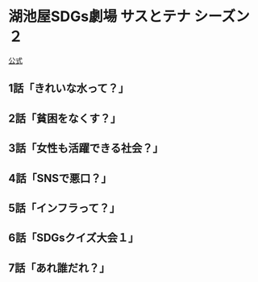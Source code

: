 # 湖池屋SDGs劇場 サスとテナ シーズン２

[公式](https://sustotena.koikeya.co.jp/) 

## 1話「きれいな水って？」

## 2話「貧困をなくす？」

## 3話「女性も活躍できる社会？」

## 4話「SNSで悪口？」

## 5話「インフラって？」

## 6話「SDGsクイズ大会１」

## 7話「あれ誰だれ？」

